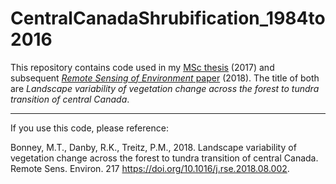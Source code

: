 # CentralCanadaShrubification_1984to2016

This repository contains code used in my [MSc thesis](https://qspace.library.queensu.ca/items/69f388fa-3253-47ab-be6f-a362d9487c51) (2017) and subsequent [_Remote Sensing of Environment_ paper](https://www.sciencedirect.com/science/article/pii/S0034425718303675?via%3Dihub) (2018). The title of both are _Landscape variability of vegetation change across the forest to tundra transition of central Canada_.

__________________________________________
If you use this code, please reference: 

Bonney, M.T., Danby, R.K., Treitz, P.M., 2018. Landscape variability of vegetation  change across the forest to tundra transition of central Canada. Remote Sens.  Environ. 217 https://doi.org/10.1016/j.rse.2018.08.002.
